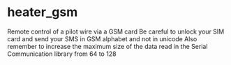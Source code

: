 # heater_gsm
Remote control of a pilot wire via a GSM card
Be careful to unlock your SIM card and send your SMS in GSM alphabet and not in unicode
Also remember to increase the maximum size of the data read in the Serial Communication library from 64 to 128

